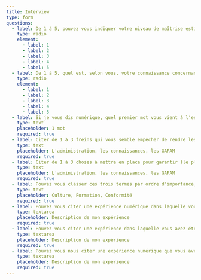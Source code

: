 ```yaml
---
title: Interview
type: form
questions:
  - label: De 1 à 5, pouvez vous indiquer votre niveau de maîtrise estimé des outils du numérique ?
    type: radio
    element:
      - label: 1
      - label: 2
      - label: 3
      - label: 4
      - label: 5
  - label: De 1 à 5, quel est, selon vous, votre connaissance concernant l'accessibilité numérique ?
    type: radio
    element:
      - label: 1
      - label: 2
      - label: 3
      - label: 4
      - label: 5
  - label: Si je vous dis numérique, quel premier mot vous vient à l'esprit ?
    type: text
    placeholder: 1 mot
    required: true
  - label: Citer de 1 à 3 freins qui vous semble empêcher de rendre les outils numériques plus inclusifs
    type: text
    placeholder: L'administration, les connaissances, les GAFAM
    required: true
  - label: Citer de 1 à 3 choses à mettre en place pour garantir (le plus possible) de prendre en compte les sujets d'inclusion
    type: text
    placeholder: L'administration, les connaissances, les GAFAM
    required: true
  - label: Pouvez vous classer ces trois termes par ordre d'importance, dans le cadre d'une politique de transformation (numérique) ?
    type: text
    placeholder: Culture, Formation, Conformité
    required: true
  - label: Pouvez vous citer une expérience numérique dans laquelle vous avez été bloqué et qui vous a donné l'impression d'être discriminé ?
    type: textarea
    placeholder: Description de mon expérience
    required: true
  - label: Pouvez vous citer une expérience dans laquelle vous avez été témoin d'une personne bloquée et qui vous a donné l'impression que cette personne était discriminé ?
    type: textarea
    placeholder: Description de mon expérience
    required: true
  - label: Pouvez vous nous citer une expérience numérique que vous avez vécu dans des pays autre que la France, si possible hors d'Europe ?
    type: textarea
    placeholder: Description de mon expérience
    required: true
---
```

